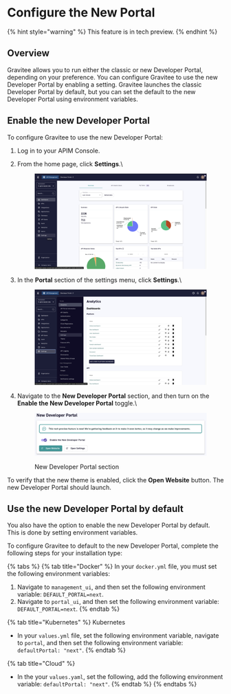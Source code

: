 # Configure the New Portal

{% hint style="warning" %}
This feature is in tech preview.&#x20;
{% endhint %}

## Overview

Gravitee allows you to run either the classic or new Developer Portal, depending on your preference. You can configure Gravitee to use the new Developer Portal by enabling a setting. Gravitee launches the classic Developer Portal by default, but you can set the default to the new Developer Portal using environment variables.&#x20;

## Enable the new Developer Portal

To configure Gravitee to use the new Developer Portal:

1. Log in to your APIM Console.
2.  From the home page, click **Settings**.\


    <figure><img src="../../.gitbook/assets/image (268).png" alt=""><figcaption></figcaption></figure>
3.  In the **Portal** section of the settings menu, click **Settings**.\


    <figure><img src="../../.gitbook/assets/image (269).png" alt=""><figcaption></figcaption></figure>
4.  Navigate to the **New Developer Portal** section, and then turn on the **Enable the New Developer Portal** toggle.\


    <figure><img src="../../.gitbook/assets/image (270).png" alt=""><figcaption><p>New Developer Portal section</p></figcaption></figure>

To verify that the new theme is enabled, click the **Open Website** button. The new Developer Portal should launch.&#x20;

## Use the new Developer Portal by default

You also have the option to enable the new Developer Portal by default. This is done by setting environment variables.

To configure Gravitee to default to the new Developer Portal, complete the following steps for your installation type:

{% tabs %}
{% tab title="Docker" %}
In your `docker.yml` file, you must set the following environment variables:

1. Navigate to `management_ui`, and then set the following environment variable: `DEFAULT_PORTAL=next`.&#x20;
2. Navigate to `portal_ui`, and then set the following environment variable: `DEFAULT_PORTAL=next`.
{% endtab %}

{% tab title="Kubernetes" %}
Kubernetes&#x20;

* In your `values.yml` file, set the following environment variable, navigate to `portal`, and then set the following environment variable: `defaultPortal: "next"`.
{% endtab %}

{% tab title="Cloud" %}
* In the your `values.yaml`, set the following, add the following environment variable: `defaultPortal: "next"`.
{% endtab %}
{% endtabs %}
